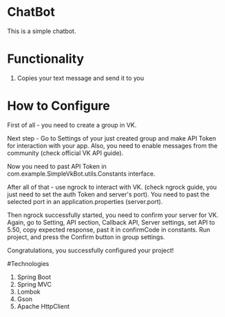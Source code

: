 # ChatBot

This is a simple chatbot.

# Functionality 
1. Copies your text message and send it to you

# How to Configure

First of all - you need to create a group in VK. 

Next step - Go to Settings of your just created group and make API Token for interaction with your app. Also, you need to enable messages from the community (check official VK API guide).

Now you need to past API Token in com.example.SimpleVkBot.utils.Constants interface.

After all of that - use ngrock to interact with VK. (check ngrock guide, you just need to set the auth Token and server's port). You need to past the selected port in an application.properties (server.port).

Then ngrock successfully started, you need to confirm your server for VK. Again, go to Setting, API section, Callback API, Server settings, set API to 5.50, copy expected response,  past it in confirmCode in constants. Run project, and press the Confirm button in group settings.

Congratulations, you successfully configured your project!

#Technologies

1. Spring Boot
2. Spring MVC
3. Lombok
4. Gson
5. Apache HttpClient

